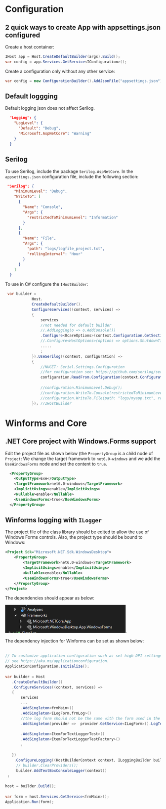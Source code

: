 

# Configuration

## 2 quick ways to create App with appsettings.json configured

Create a host container:
```cs
IHost app = Host.CreateDefaultBuilder(args).Build();
var config = app.Services.GetService<IConfiguration>();
```
Create a configuration only without any other service:
```cs
var config = new ConfigurationBuilder().AddJsonFile("appsettings.json").Build();
```

## Default loggging

Default logging json does not affect Serilog.
```json
  "Logging": {
    "LogLevel": {
      "Default": "Debug",
      "Microsoft.AspNetCore": "Warning"
    }
  }
```

## Serilog

To use Serilog, include the package `Serilog.AspNetCore`. In the `appsettings.json` configuration file, include the following section:

```json
 "Serilog": {
    "MinimumLevel": "Debug",
    "WriteTo": [
      {
        "Name": "Console",
        "Args": {
          "restrictedToMinimumLevel": "Information"
        }
      },
      {
        "Name": "File",
        "Args": {
          "path": "logs/logfile_project.txt",
          "rollingInterval": "Hour"
        }
      }
    ]
  }
```

To use in C# configure the `IHostBuilder`:

```cs
 var builder = 
            Host.
            CreateDefaultBuilder().
            ConfigureServices((context, services) =>
            {
                services
                //not needed for default builder
                //.AddLogging(o => o.AddConsole())
                .Configure<UcareOptions>(context.Configuration.GetSection(UcareOptions.UcareOptionsSection))
                //.Configure<HostOptions>(options => options.ShutdownTimeout = TimeSpan.FromSeconds(15))
                .....  
                ;
            }).UseSerilog((context, configuration) =>
            {
                //NUGET: Serial.Settings.Configuration
                //for configuration see: https://github.com/serilog/serilog-settings-configuration
                configuration.ReadFrom.Configuration(context.Configuration); //read Serilog options from appsettings.json

                //configuration.MinimumLevel.Debug();
                //configuration.WriteTo.Console(restrictedToMinimumLevel:Serilog.Events.LogEventLevel.Information);
                //configuration.WriteTo.File(path: "logs/myapp.txt", rollingInterval: RollingInterval.Hour);
            }); //IHostBuilder

```

# Winforms and Core

## .NET Core project with Windows.Forms support

Edit the project file as shown below (the `PropertyGroup` is a child node of `Project`:
We change the target framework to `net6.0-windows` and we add the `UseWindowsForms` node and set the content to `true`.

```xml
  <PropertyGroup>
    <OutputType>Exe</OutputType>
    <TargetFramework>net6.0-windows</TargetFramework>
    <ImplicitUsings>enable</ImplicitUsings>
    <Nullable>enable</Nullable>
    <UseWindowsForms>true</UseWindowsForms>
  </PropertyGroup>
```

## Winforms logging with `ILogger`

The project file of the class library should be edited to allow the use of Windows Forms controls. Also, the project type should be bound to Windows:
```xml
<Project Sdk="Microsoft.NET.Sdk.WindowsDesktop">
	<PropertyGroup>
		<TargetFramework>net6.0-windows</TargetFramework>
		<ImplicitUsings>enable</ImplicitUsings>
		<Nullable>enable</Nullable>
		<UseWindowsForms>true</UseWindowsForms>
	</PropertyGroup>
</Project>

```

The dependencies should appear as below:

![Project dependencies](img/windowsforms.png "WindowsForms dependency").

The dependency injection for Winforms can be set as shown below:

```cs

// To customize application configuration such as set high DPI settings or default font,
// see https://aka.ms/applicationconfiguration.
ApplicationConfiguration.Initialize();

var builder = Host
   .CreateDefaultBuilder()
   .ConfigureServices((context, services) =>
   {
       services
       ...
       .AddSingleton<frmMain>()
       .AddSingleton<ILogForm,frmLog>()
       //the log form should not be the same with the form used in the Application.Run() below
       .AddSingleton(provider =>  provider.GetService<ILogForm>().LogTextBox) 

       .AddSingleton<ItemForTextLoggerTest>()
       .AddSingleton<ItemForTextLoggerTestFactory>()
       ;

   })
    .ConfigureLogging((HostBuilderContext context, ILoggingBuilder builder) =>
	 // builder.ClearProviders();
	 builder.AddTextBoxConsoleLogger(context))
 ;

host = builder.Build();

var form = host.Services.GetService<frmMain>();
Application.Run(form);
```



